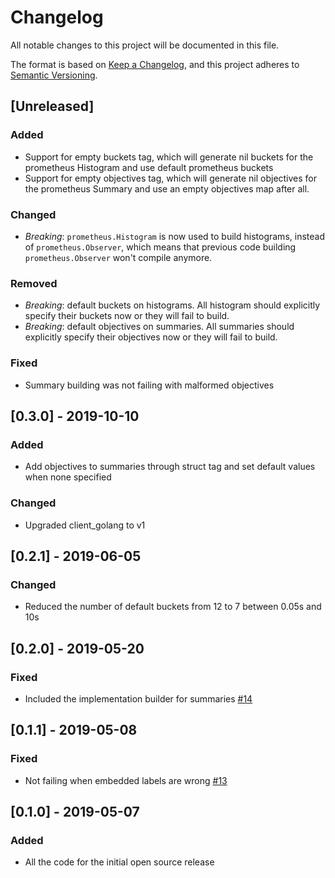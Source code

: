 # Changelog
All notable changes to this project will be documented in this file.

The format is based on [Keep a Changelog](https://keepachangelog.com/en/1.0.0/),
and this project adheres to [Semantic Versioning](https://semver.org/spec/v2.0.0.html).

## [Unreleased]
### Added
- Support for empty buckets tag, which will generate nil buckets for the prometheus Histogram and use default prometheus buckets
- Support for empty objectives tag, which will generate nil objectives for the prometheus Summary and use an empty objectives map after all.

### Changed
- *Breaking*: `prometheus.Histogram` is now used to build histograms, instead of `prometheus.Observer`, which means that previous code building `prometheus.Observer` won't compile anymore.

### Removed
- *Breaking*: default buckets on histograms. All histogram should explicitly specify their buckets now or they will fail to build.
- *Breaking*: default objectives on summaries. All summaries should explicitly specify their objectives now or they will fail to build.

### Fixed
- Summary building was not failing with malformed objectives

## [0.3.0] - 2019-10-10
### Added
- Add objectives to summaries through struct tag and set default values when none specified
### Changed
- Upgraded client_golang to v1

## [0.2.1] - 2019-06-05
### Changed
- Reduced the number of default buckets from 12 to 7 between 0.05s and 10s

## [0.2.0] - 2019-05-20
### Fixed
- Included the implementation builder for summaries [#14](https://github.com/cabify/gotoprom/pull/14)

## [0.1.1] - 2019-05-08
### Fixed
- Not failing when embedded labels are wrong [#13](https://github.com/cabify/gotoprom/pull/13) 

## [0.1.0] - 2019-05-07
### Added
- All the code for the initial open source release
